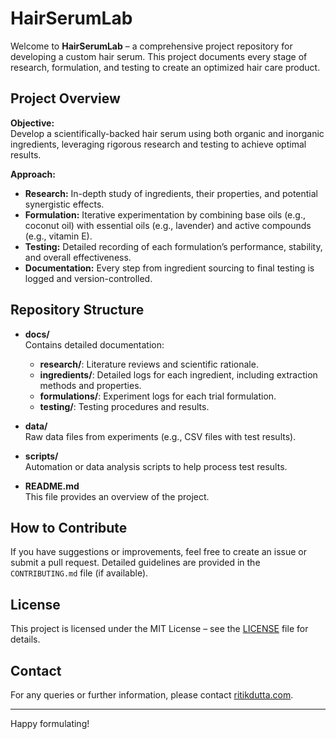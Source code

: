 # HairSerumLab

Welcome to **HairSerumLab** – a comprehensive project repository for developing a custom hair serum. This project documents every stage of research, formulation, and testing to create an optimized hair care product.

## Project Overview

**Objective:**  
Develop a scientifically-backed hair serum using both organic and inorganic ingredients, leveraging rigorous research and testing to achieve optimal results.

**Approach:**  
- **Research:** In-depth study of ingredients, their properties, and potential synergistic effects.
- **Formulation:** Iterative experimentation by combining base oils (e.g., coconut oil) with essential oils (e.g., lavender) and active compounds (e.g., vitamin E).
- **Testing:** Detailed recording of each formulation’s performance, stability, and overall effectiveness.
- **Documentation:** Every step from ingredient sourcing to final testing is logged and version-controlled.

## Repository Structure

- **docs/**  
  Contains detailed documentation:
  - **research/**: Literature reviews and scientific rationale.
  - **ingredients/**: Detailed logs for each ingredient, including extraction methods and properties.
  - **formulations/**: Experiment logs for each trial formulation.
  - **testing/**: Testing procedures and results.

- **data/**  
  Raw data files from experiments (e.g., CSV files with test results).

- **scripts/**  
  Automation or data analysis scripts to help process test results.

- **README.md**  
  This file provides an overview of the project.

## How to Contribute

If you have suggestions or improvements, feel free to create an issue or submit a pull request. Detailed guidelines are provided in the `CONTRIBUTING.md` file (if available).

## License

This project is licensed under the MIT License – see the [LICENSE](LICENSE) file for details.

## Contact

For any queries or further information, please contact [ritikdutta.com](ritikdutta.com).

---

Happy formulating!

